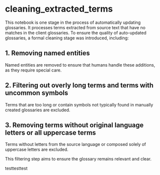 # cleaning_extracted_terms

This notebook is one stage in the process of automatically updating glossaries. It processes terms extracted from source text that have no matches in the client glossaries. To ensure the quality of auto-updated glossaries, a formal cleaning stage was introduced, including:

## 1.	Removing named entities

Named entities are removed to ensure that humans handle these additions, as they require special care.

## 2.	Filtering out overly long terms and terms with uncommon symbols

Terms that are too long or contain symbols not typically found in manually created glossaries are excluded.

## 3.	Removing terms without original language letters or all uppercase terms

Terms without letters from the source language or composed solely of uppercase letters are excluded.

This filtering step aims to ensure the glossary remains relevant and clear.

testtesttest
